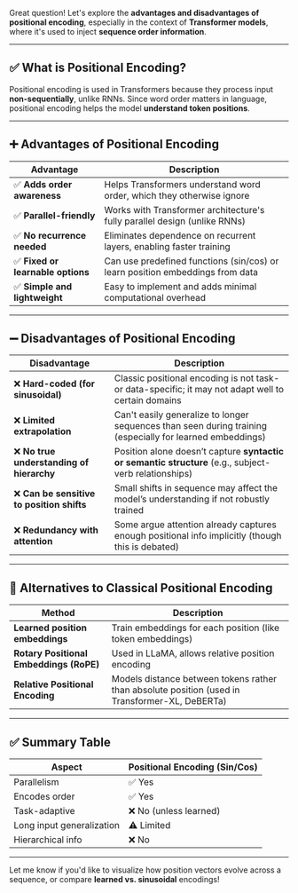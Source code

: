 Great question! Let's explore the **advantages and disadvantages of positional encoding**, especially in the context of **Transformer models**, where it's used to inject **sequence order information**.

---

## ✅ What is Positional Encoding?

Positional encoding is used in Transformers because they process input **non-sequentially**, unlike RNNs. Since word order matters in language, positional encoding helps the model **understand token positions**.

---

## ➕ **Advantages of Positional Encoding**

| Advantage                        | Description                                                                   |
| -------------------------------- | ----------------------------------------------------------------------------- |
| ✅ **Adds order awareness**       | Helps Transformers understand word order, which they otherwise ignore         |
| ✅ **Parallel-friendly**          | Works with Transformer architecture's fully parallel design (unlike RNNs)     |
| ✅ **No recurrence needed**       | Eliminates dependence on recurrent layers, enabling faster training           |
| ✅ **Fixed or learnable options** | Can use predefined functions (sin/cos) or learn position embeddings from data |
| ✅ **Simple and lightweight**     | Easy to implement and adds minimal computational overhead                     |

---

## ➖ **Disadvantages of Positional Encoding**

| Disadvantage                              | Description                                                                                               |
| ----------------------------------------- | --------------------------------------------------------------------------------------------------------- |
| ❌ **Hard-coded (for sinusoidal)**         | Classic positional encoding is not task- or data-specific; it may not adapt well to certain domains       |
| ❌ **Limited extrapolation**               | Can't easily generalize to longer sequences than seen during training (especially for learned embeddings) |
| ❌ **No true understanding of hierarchy**  | Position alone doesn’t capture **syntactic or semantic structure** (e.g., subject-verb relationships)     |
| ❌ **Can be sensitive to position shifts** | Small shifts in sequence may affect the model’s understanding if not robustly trained                     |
| ❌ **Redundancy with attention**           | Some argue attention already captures enough positional info implicitly (though this is debated)          |

---

## 🧠 Alternatives to Classical Positional Encoding

| Method                                  | Description                                                                                    |
| --------------------------------------- | ---------------------------------------------------------------------------------------------- |
| **Learned position embeddings**         | Train embeddings for each position (like token embeddings)                                     |
| **Rotary Positional Embeddings (RoPE)** | Used in LLaMA, allows relative position encoding                                               |
| **Relative Positional Encoding**        | Models distance between tokens rather than absolute position (used in Transformer-XL, DeBERTa) |

---

## ✅ Summary Table

| Aspect                    | Positional Encoding (Sin/Cos) |
| ------------------------- | ----------------------------- |
| Parallelism               | ✅ Yes                         |
| Encodes order             | ✅ Yes                         |
| Task-adaptive             | ❌ No (unless learned)         |
| Long input generalization | ⚠️ Limited                    |
| Hierarchical info         | ❌ No                          |

---

Let me know if you'd like to visualize how position vectors evolve across a sequence, or compare **learned vs. sinusoidal** encodings!

